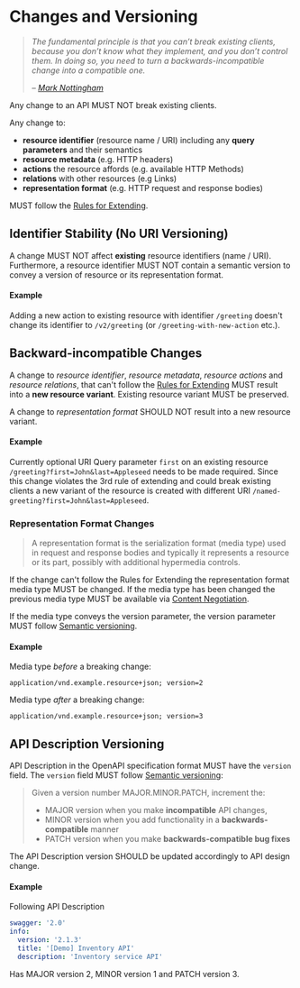 # Changes and Versioning
> _The fundamental principle is that you can’t break existing clients, because you don’t know what they implement, and you don’t control them. In doing so, you need to turn a backwards-incompatible change into a compatible one._
>
> _– [Mark Nottingham](https://www.mnot.net/blog/2011/10/25/web_api_versioning_smackdown)_

Any change to an API MUST NOT break existing clients.

Any change to:
- **resource identifier** (resource name / URI) including any **query parameters** and their semantics
- **resource metadata** (e.g. HTTP headers)
- **actions** the resource affords (e.g. available HTTP Methods)
- **relations** with other resources (e.g Links)
- **representation format** (e.g. HTTP request and response bodies)

MUST follow the [Rules for Extending](core-principles/rules-for-extending.md).

## Identifier Stability (No URI Versioning)
A change MUST NOT affect **existing** resource identifiers (name / URI). Furthermore, a resource identifier MUST NOT contain a semantic version to convey a version of resource or its representation format.

#### Example
Adding a new action to existing resource with identifier `/greeting` doesn't change its identifier to `/v2/greeting` (or `/greeting-with-new-action` etc.).

## Backward-incompatible Changes
A change to _resource identifier_, _resource metadata_, _resource actions_ and _resource relations_, that can't follow the [Rules for Extending](core-principles/rules-for-extending.md) MUST result into a **new resource variant**. Existing resource variant MUST be preserved.

A change to _representation format_ SHOULD NOT result into a new resource variant.

#### Example
Currently optional URI Query parameter `first` on an existing resource `/greeting?first=John&last=Appleseed` needs to be made required. Since this change violates the 3rd rule of extending and could break existing clients a new variant of the resource is created with different URI `/named-greeting?first=John&last=Appleseed`.

### Representation Format Changes
> A representation format is the serialization format (media type) used in request and response bodies and typically it represents a resource or its part, possibly with additional hypermedia controls.

If the change can't follow the Rules for Extending the representation format media type MUST be changed. If the media type has been changed the previous media type MUST be available via [Content Negotiation](core-principles/content-negotiation.md). 

If the media type conveys the version parameter, the version parameter MUST follow [Semantic versioning](http://semver.org/).

#### Example
Media type _before_ a breaking change:

```
application/vnd.example.resource+json; version=2
```

Media type _after_ a breaking change:

```
application/vnd.example.resource+json; version=3
```

## API Description Versioning
API Description in the OpenAPI specification format MUST have the `version` field. The `version` field MUST follow [Semantic versioning](http://semver.org/):

> Given a version number MAJOR.MINOR.PATCH, increment the:
> 
> - MAJOR version when you make **incompatible** API changes,
> - MINOR version when you add functionality in a **backwards-compatible** manner
> - PATCH version when you make **backwards-compatible bug fixes**

The API Description version SHOULD be updated accordingly to API design change.

#### Example
Following API Description

```yaml
swagger: '2.0'
info:
  version: '2.1.3'
  title: '[Demo] Inventory API'
  description: 'Inventory service API'
```

Has MAJOR version 2, MINOR version 1 and PATCH version 3.


